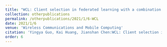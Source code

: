 ```yaml
---
title: "WCL: Client selection in federated learning with a combination of model weight divergence and client training loss for Internet traffic classification"
collection: otherpublications
permalink: /otherpublications/2021/1/6-WCL
date: 2021/1/6
venue: 'Wireless Communications and Mobile Computing'
citation: 'Yingya Guo, Kai Huang, Jianshan Chen:WCL: Client selection in federated learning with a combination of model weight divergence and client training loss for Internet traffic classification,Wireless Communications and Mobile Computing, 2021, 2021: 1-10'
order: 6
---
```

